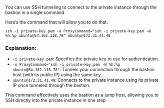 
You can use SSH tunneling to connect to the private instance through the bastion in a single command.

Here’s the command that will allow you to do that:

`ssh -i private-key.pem -o ProxyCommand="ssh -i private-key.pem -W %h:%p ubuntu@54.162.118.78" ubuntu@172.31.41.48`

### Explanation:

- `-i private-key.pem`: Specifies the private key to use for authentication.
- `-o ProxyCommand="ssh -i private-key.pem -W %h:%p ubuntu@54.162.118.78"`: Tunnels your connection through the bastion host (with its public IP) using the same key.
- `ubuntu@172.31.41.48`: Connects to the private instance using its private IP once tunneled through the bastion.

This command effectively uses the bastion as a jump host, allowing you to SSH directly into the private instance in one step.